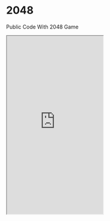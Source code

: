 # 2048
Public Code With 2048 Game

<iframe height=480 width=260 src="https://bjbgp02.baidupcs.com/file/447da4142bbbe4aab0b6c8e0202bfc40?bkt=p3-1400447da4142bbbe4aab0b6c8e0202bfc403f8c3f6a00000006db4a&fid=2365999220-250528-914976434073605&time=1512027401&sign=FDTAXGERLQBHSK-DCb740ccc5511e5e8fedcff06b081203-Hu6UFr6uwaZ%2BrMONEWT1kCnVDbg%3D&to=76&size=449354&sta_dx=449354&sta_cs=1&sta_ft=gif&sta_ct=0&sta_mt=0&fm2=MH,Yangquan,Anywhere,,beijing,pbs&vuk=2365999220&iv=0&newver=1&newfm=1&secfm=1&flow_ver=3&pkey=1400447da4142bbbe4aab0b6c8e0202bfc403f8c3f6a00000006db4a&sl=79364174&expires=8h&rt=pr&r=966095783&mlogid=7738296746141724990&vbdid=721527443&fin=trimGame.gif&fn=trimGame.gif&rtype=1&dp-logid=7738296746141724990&dp-callid=0.1.1&hps=1&tsl=100&csl=100&csign=HCyVCP%2F%2FZvh1M0DY4AQTTWihsU8%3D&so=0&ut=6&uter=4&serv=0&uc=3364735528&ic=1251592892&ti=133763302e4a55235289018dfeb364b479257f63422fbc90&by=themis">

